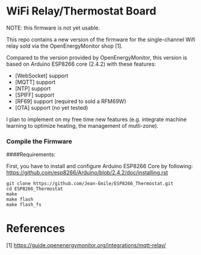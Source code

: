 # WiFi Relay/Thermostat Board


NOTE: this firmware is not yet usable.

This repo contains a new version of the firmware for the single-channel
Wifi relay sold via the OpenEnergyMonitor shop [1].

Compared to the version provided by OpenEnergyMonitor, 
this version is based on Arduino ESP8266 core (2.4.2)  with these features:
- [WebSocket] support
- [MQTT] support
- [NTP] support
- [SPIFF] support
- [RF69] support (required to sold a RFM69W)
- [OTA] support (no yet tested)
 
I plan to implement on my free time new features (e.g. integrate machine learning to optimize heating, 
the management of mutli-zone).




### Compile the Firmware

####Requirements: 

First, you have to install and configure Arduino ESP8266 Core by following:
https://github.com/esp8266/Arduino/blob/2.4.2/doc/installing.rst

```console
git clone https://github.com/Jean-Emile/ESP8266_Thermostat.git
cd ESP8266_Thermostat
make
make flash
make flash_fs
```



# References

[1] https://guide.openenergymonitor.org/integrations/mqtt-relay/
